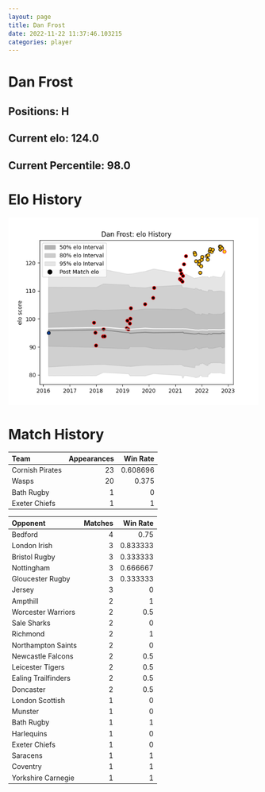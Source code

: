 ```yaml
---  
layout: page  
title: Dan Frost  
date: 2022-11-22 11:37:46.103215  
categories: player  
---
```

# Dan Frost

## Positions: H

## Current elo: 124.0

## Current Percentile: 98.0

# Elo History


![elo history](history_DanFrost.png)
# Match History


| Team            |   Appearances |   Win Rate |
|:----------------|--------------:|-----------:|
| Cornish Pirates |            23 |   0.608696 |
| Wasps           |            20 |   0.375    |
| Bath Rugby      |             1 |   0        |
| Exeter Chiefs   |             1 |   1        |

| Opponent            |   Matches |   Win Rate |
|:--------------------|----------:|-----------:|
| Bedford             |         4 |   0.75     |
| London Irish        |         3 |   0.833333 |
| Bristol Rugby       |         3 |   0.333333 |
| Nottingham          |         3 |   0.666667 |
| Gloucester Rugby    |         3 |   0.333333 |
| Jersey              |         3 |   0        |
| Ampthill            |         2 |   1        |
| Worcester Warriors  |         2 |   0.5      |
| Sale Sharks         |         2 |   0        |
| Richmond            |         2 |   1        |
| Northampton Saints  |         2 |   0        |
| Newcastle Falcons   |         2 |   0.5      |
| Leicester Tigers    |         2 |   0.5      |
| Ealing Trailfinders |         2 |   0.5      |
| Doncaster           |         2 |   0.5      |
| London Scottish     |         1 |   0        |
| Munster             |         1 |   0        |
| Bath Rugby          |         1 |   1        |
| Harlequins          |         1 |   0        |
| Exeter Chiefs       |         1 |   0        |
| Saracens            |         1 |   1        |
| Coventry            |         1 |   1        |
| Yorkshire Carnegie  |         1 |   1        |